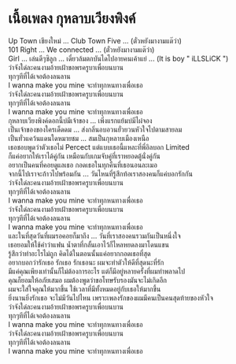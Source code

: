 # เนื้อเพลง กุหลาบเวียงพิงค์ 

Up Town เชียงใหม่ ... Club Town Five ... (ตั๋วหยังมางามแต๊ว่า)  
101 Right ... We connected ... (ตั๋วหยังมางามแต๊ว่า)    
Girl ... เล่นดีๆซิลูก ... เดี๋ยวล้มตกบันไดไปอายคนเค้าแย่ ... (It is boy " iLLSLiCK ")  
ว่าจังใด๋ละคนงามอ้ายเฝ้าขอพรครูบาเพื่อบนบาน  
ทุกๆทีที่ได้เจอต้องลนลาน  
I wanna make you mine จะทำทุกหนทางเพื่อเธอ  
ว่าจังใด๋ละคนงามอ้ายเฝ้าขอพรครูบาเพื่อบนบาน  
ทุกๆทีที่ได้เจอต้องลนลาน  
I wanna make you mine จะทำทุกหนทางเพื่อเธอ  
กุหลาบเวียงพิงค์ดอกนี้บ่มีเจ้าของ ... เพิ่งแรกแย้มบ่มีไผ๋จอง  
เป็นเจ้าของของใครเด็ดดม ... ส่งกลิ่นอบอวนยั่วยวนหัวใจไปตามสายลม  
เปิ้นทั่วแคว้นแดนใดหมายชม ... สมเป็นกุหลาบเมืองเหนือ  
เธอชอบพูดว่าตัวเธอไม่ Percect แต่แบบเธอนี้แหละที่พี่อิลบอก Limited  
ก็แค่อยากให้เราได้คู่กัน เหมือนกับเกมจับคู่ที่เราหยอดตู้นั่งคู่กัน  
อยากเป็นคนที่คอยดูแลเธอ กอดเธอในทุกคืนที่เธอนอนละเมอ  
จากนี้ไปเราจะก้าวไปพร้อมกัน ... วันไหนที่รู้สึกท้อเราสองคนก็แค่บอกรักกัน  
ว่าจังใด๋ละคนงามอ้ายเฝ้าขอพรครูบาเพื่อบนบาน  
ทุกๆทีที่ได้เจอต้องลนลาน  
I wanna make you mine จะทำทุกหนทางเพื่อเธอ  
ว่าจังใด๋ละคนงามอ้ายเฝ้าขอพรครูบาเพื่อบนบาน  
ทุกๆทีที่ได้เจอต้องลนลาน  
I wanna make you mine จะทำทุกหนทางเพื่อเธอ  
และในที่สุดวันที่ผมรอคอยก็มาถึง ... วันที่เราสองคนรวมกันเป็นหนึ่งใจ  
เธอยอมให้ใช้คำว่าแฟน น้ำตาที่กลั้นเอาไว้ก็ไหลหยดลงมาโดนแขน  
รู้สึกว่าทำอะไรไม่ถูก คิดได้ในตอนนั้นแค่อยากกอดเธอที่สุด  
อยากบอกว่ารักเธอ รักเธอ รักเธอนะ ผมจะทำตัวให้ดีที่สุดนะที่รัก  
มีแค่คุณเพียงเท่านั้นก็ไม่ต้องการอะไร แต่ก็มีอยู่หลายครั้งที่ผมทำพลาดไป  
คุณก็ยอมให้อภัยเสมอ ผมต้องพูดว่าขอโทษรับรองมันจะไม่เกิดอีก  
ผมจะใส่ใจคุณให้มากขึ้น ใช้เวลาที่มีทั้งหมดอยู่กับเธอให้มากขึ้น  
ยิ่งนานยิ่งรักเธอ จะไม่มีวันไปไหน เพราะเพลงรักของผมมีคนเป็นคนสุดท้ายของหัวใจ  
ว่าจังใด๋ละคนงามอ้ายเฝ้าขอพรครูบาเพื่อบนบาน  
ทุกๆทีที่ได้เจอต้องลนลาน  
I wanna make you mine จะทำทุกหนทางเพื่อเธอ  
ว่าจังใด๋ละคนงามอ้ายเฝ้าขอพรครูบาเพื่อบนบาน  
ทุกๆทีที่ได้เจอต้องลนลาน  
I wanna make you mine จะทำทุกหนทางเพื่อเธอ  
